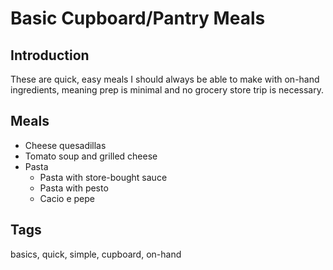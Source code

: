 # Basic Cupboard/Pantry Meals

## Introduction

These are quick, easy meals I should always be able to make with on-hand
ingredients, meaning prep is minimal and no grocery store trip is necessary.

## Meals

* Cheese quesadillas
* Tomato soup and grilled cheese
* Pasta
    * Pasta with store-bought sauce
    * Pasta with pesto
    * Cacio e pepe

## Tags

basics, quick, simple, cupboard, on-hand
